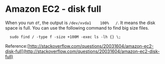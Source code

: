 # Amazon EC2 - disk full

When you run `df`, the output is `/dev/xvda1    100%   /`. It means the disk space is full. You can use the following command to find big size files.

```
  sudo find / -type f -size +100M -exec ls -lh {} \;
```

Reference:[http://stackoverflow.com/questions/20031604/amazon-ec2-disk-full](http://stackoverflow.com/questions/20031604/amazon-ec2-disk-full)  
